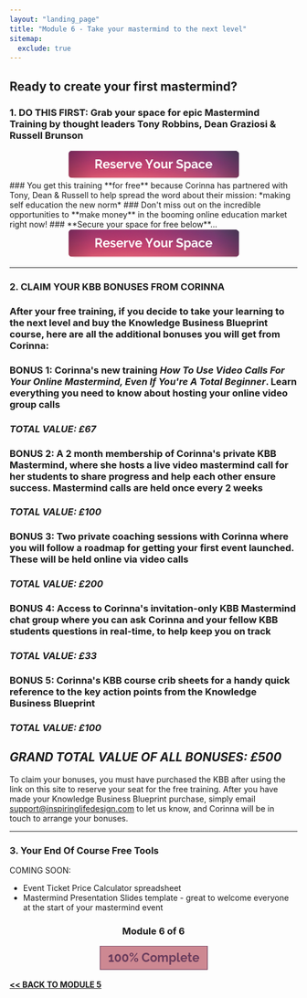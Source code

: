 ```yaml
---
layout: "landing_page"
title: "Module 6 - Take your mastermind to the next level"
sitemap:
  exclude: true  
---
```

 <div class="separator-2"></div>

## Ready to create your first mastermind?
### **1. DO THIS FIRST:** Grab your space for **epic Mastermind Training** by thought leaders Tony Robbins, Dean Graziosi & Russell Brunson
<center>
<a href="http://bit.ly/freetrainingKBB" target="_blank" rel="noopener">
  <img src="/ff/masterminds/c19/buttons/reserve-your-space.png" alt="Reserve your space button">
</a>
</center>
### You get this training **for free** because Corinna has partnered with Tony, Dean & Russell to help spread the word about their mission:  *making self education the new norm*
### Don't miss out on the incredible opportunities to **make money** in the booming online education market right now!
### **Secure your space for free below**...
<center>
<a href="http://bit.ly/freetrainingKBB" target="_blank" rel="noopener">
  <img src="/ff/masterminds/c19/buttons/reserve-your-space.png" alt="Reserve your space button">
</a>
</center>

***

### **2. CLAIM YOUR KBB BONUSES FROM CORINNA**

### After your free training, if you decide to take your learning to the next level and buy the Knowledge Business Blueprint course, here are all the additional bonuses you will get from Corinna:

### **BONUS 1:**  Corinna's new training ***How To Use Video Calls For Your Online Mastermind, Even If You're A Total Beginner***. Learn everything you need to know about hosting your online video group calls<br>
### ***TOTAL VALUE: £67***
### **BONUS 2:**  A 2 month **membership of Corinna's private KBB Mastermind**, where she hosts a live video mastermind call for her students to share progress and help each other ensure success. Mastermind calls are held once every 2 weeks<br>
### ***TOTAL VALUE: £100***
### **BONUS 3:**  Two **private coaching sessions with Corinna** where you will follow a roadmap for getting your first event launched. These will be held online via video calls<br>
### ***TOTAL VALUE: £200***
### **BONUS 4:**  Access to Corinna's **invitation-only KBB Mastermind chat group** where you can ask Corinna and your fellow KBB students questions in real-time, to help keep you on track<br>
### ***TOTAL VALUE: £33***
### **BONUS 5:**  Corinna's **KBB course crib sheets** for a handy quick reference to the key action points from the Knowledge Business Blueprint<br>
### ***TOTAL VALUE: £100***

## ***GRAND TOTAL VALUE OF ALL BONUSES: £500***

To claim your bonuses, you must have purchased the KBB after using the link on this site to reserve your seat for the free training. After you have made your Knowledge Business Blueprint purchase, simply email support@inspiringlifedesign.com to let us know, and Corinna will be in touch to arrange your bonuses.

***

### **3. Your End Of Course Free Tools**

COMING SOON:<br>
- Event Ticket Price Calculator spreadsheet
- Mastermind Presentation Slides template - great to welcome everyone at the start of your mastermind event

<center>
<h3>Module 6 of 6</h3>
<img src="/i/ff/mastermindcourse/progressbar6.png" alt="Progress bar 100% complete">
</center>

**[<< BACK TO MODULE 5](/ff/masterminds/c19/modules/module-5)**